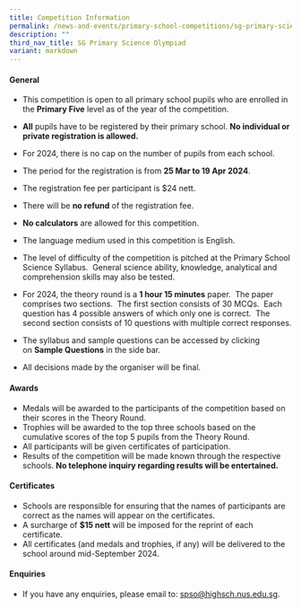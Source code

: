 ```yaml
---
title: Competition Information
permalink: /news-and-events/primary-school-competitions/sg-primary-science-olympiad/competition-information/
description: ""
third_nav_title: SG Primary Science Olympiad
variant: markdown
---
```

#### **General**
*   This competition is open to all primary school pupils who are enrolled in the **Primary Five** level as of the year of the competition.
*   **All** pupils have to be registered by their primary school. **No individual or private registration is allowed.** 
*   For 2024, there is no cap on the number of pupils from each school.
*   The period for the registration is from **25 Mar to 19 Apr 2024**.  
    
*   The registration fee per participant is $24 nett.
*   There will be **no refund** of the registration fee.
*   **No calculators** are allowed for this competition.
*   The language medium used in this competition is English.
*   The level of difficulty of the competition is pitched at the Primary School Science Syllabus.  General science ability, knowledge, analytical and comprehension skills may also be tested.
*   For 2024, the theory round is a **1 hour 15 minutes** paper.  The paper comprises two sections.  The first section consists of 30 MCQs.  Each question has 4 possible answers of which only one is correct.  The second section consists of 10 questions with multiple correct responses.
*   The syllabus and sample questions can be accessed by clicking on **Sample Questions** in the side bar.   
    
*   All decisions made by the organiser will be final.

#### **Awards**
*   Medals will be awarded to the participants of the competition based on their scores in the Theory Round.
*   Trophies will be awarded to the top three schools based on the cumulative scores of the top 5 pupils from the Theory Round.
*   All participants will be given certificates of participation.
*   Results of the competition will be made known through the respective schools. **No telephone inquiry regarding results will be entertained.**

#### **Certificates**
*   Schools are responsible for ensuring that the names of participants are correct as the names will appear on the certificates.
*   A surcharge of **$15 nett** will be imposed for the reprint of each certificate.
*   All certificates (and medals and trophies, if any) will be delivered to the school around mid-September 2024.

#### **Enquiries**
*   If you have any enquiries, please email to: [spso@highsch.nus.edu.sg](mailto:spso@highsch.nus.edu.sg).